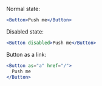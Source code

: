 Normal state:

```jsx
<Button>Push me</Button>
```

Disabled state:

```jsx
<Button disabled>Push me</Button>
```

Button as a link:

```jsx
<Button as="a" href="/">
  Push me
</Button>
```

